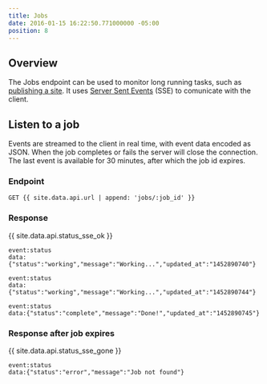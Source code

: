 ```yaml
---
title: Jobs
date: 2016-01-15 16:22:50.771000000 -05:00
position: 8
---
```


## Overview

The Jobs endpoint can be used to monitor long running tasks, such as [publishing a site](/api/sites#publish-a-site).
It uses [Server Sent Events](https://html.spec.whatwg.org/multipage/comms.html#server-sent-events) (SSE) to comunicate with the client.

## Listen to a job

Events are streamed to the client in real time, with event data encoded as JSON. When the job completes or fails the server will close the connection.  The last event is available for 30 minutes, after which the job id expires.

### Endpoint

~~~
GET {{ site.data.api.url | append: 'jobs/:job_id' }}
~~~

### Response

{{ site.data.api.status_sse_ok }}
~~~
event:status
data:{"status":"working","message":"Working...","updated_at":"1452890740"}

event:status
data:{"status":"working","message":"Working...","updated_at":"1452890744"}

event:status
data:{"status":"complete","message":"Done!","updated_at":"1452890745"}
~~~

### Response after job expires

{{ site.data.api.status_sse_gone }}
~~~
event:status
data:{"status":"error","message":"Job not found"}
~~~
